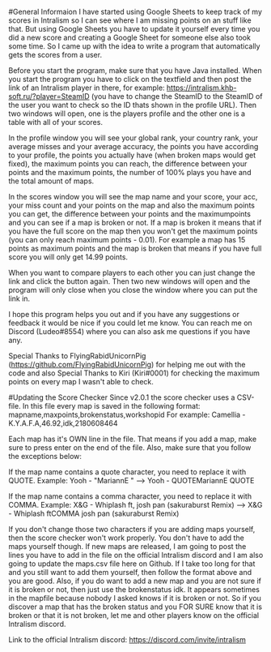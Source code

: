 #General Informaion
I have started using Google Sheets to keep track of my scores in Intralism so I can see where I am missing points on an stuff like that. But using Google Sheets you have to update it yourself every time you did a new score and creating a Google Sheet for someone else also took some time. So I came up with the idea to write a program that automatically gets the scores from a user.

Before you start the program, make sure that you have Java installed. When you start the program you have to click on the textfield and then post the link of an Intralism player in there, for example: https://intralism.khb-soft.ru/?player=SteamID (you have to change the SteamID to the SteamID of the user you want to check so the ID thats shown in the profile URL). Then two windows will open, one is the players profile and the other one is a table with all of your scores. 
  
In the profile window you will see your global rank, your country rank, your average misses and your average accuracy, the points you have according to your profile, the points you actually have (when broken maps would get fixed), the maximum points you can reach, the difference between your points and the maximum points, the number of 100% plays you have and the total amount of maps.

In the scores window you will see the map name and your score, your acc, your miss count and your points on the map and also the maximum points you can get, the difference between your points and the maximumpoints and you can see if a map is broken or not. If a map is broken it means that if you have the full score on the map then you won't get the maximum points (you can only reach maximum points - 0.01). For example a map has 15 points as maximum points and the map is broken that means if you have full score you will only get 14.99 points.

When you want to compare players to each other you can just change the link and click the button again. Then two new windows will open and the program will only close when you close the window where you can put the link in.

I hope this program helps you out and if you have any suggestions or feedback it would be nice if you could let me know. You can reach me on Discord (Ludeo#8554) where you can also ask me questions if you have any.

Special Thanks to FlyingRabidUnicornPig (https://github.com/FlyingRabidUnicornPig) for helping me out with the code and also Special Thanks to Kiri (Kiri#0001) for checking the maximum points on every map I wasn't able to check.

#Updating the Score Checker
Since v2.0.1 the score checker uses a CSV-file. In this file every map is saved in the following format:
      mapname,maxpoints,brokenstatus,workshopid
For example:
      Camellia - K.Y.A.F.A,46.92,idk,2180608464
      
Each map has it's OWN line in the file. That means if you add a map, make sure to press enter on the end of the file. Also, make sure that you follow the exceptions below:      

If the map name contains a quote character, you need to replace it with QUOTE. Example:
      Yooh - "MariannE " --> Yooh - QUOTEMariannE QUOTE
      
If the map name contains a comma character, you need to replace it with COMMA. Example: 
      X&G - Whiplash ft, josh pan (sakuraburst Remix) --> X&G - Whiplash ftCOMMA josh pan (sakuraburst Remix)
      
If you don't change those two characters if you are adding maps yourself, then the score checker won't work properly. You don't have to add the maps yourself though. If new maps are released, I am going to post the lines you have to add in the file on the official Intralism discord and I am also going to update the maps.csv file here on Github. If I take too long for that and you still want to add them yourself, then follow the format above and you are good. Also, if you do want to add a new map and you are not sure if it is broken or not, then just use the brokenstatus idk. It appears sometimes in the mapfile because nobody I asked knows if it is broken or not. So if you discover a map that has the broken status and you FOR SURE know that it is broken or that it is not broken, let me and other players know on the official Intralism discord.

Link to the official Intralism discord: https://discord.com/invite/intralism
